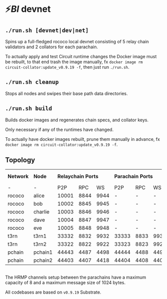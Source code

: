 # ⚡*BI* devnet

##  `./run.sh [devnet|dev|net]`

Spins up a full-fledged rococo local devnet consisting of 5 relay chain validators and 2 collators for each parachain.

To actually apply and test Circuit runtime changes the Docker image must be rebuilt, to that end trash the image manually, fx `docker image rm circuit-collator:update_v0.9.19 -f`, then just run `./run.sh`.

## `./run.sh cleanup`

Stops all nodes and swipes their base path data directories.

<!-- ## `./run.sh setkeys`

Inserts static collator keys into the nodes' keystores.

Is run as part of `./run.sh devnet`, no manual execution required.

## `./run.sh onboard`

Initializes registration with the relay chain for both t3rn and acala.

After [onboarding](https://polkadot.js.org/apps/?rpc=ws%3A%2F%2F127.0.0.1%3A9944#/parachains) is complete the parachains should start to collate.

Also run as part of `./run.sh devnet`, no manual execution required. -->

## `./run.sh build`

Builds docker images and regenerates chain specs, and collator keys.

Only necessary if any of the runtimes have changed.

To actually have docker images rebuilt, prune them manually in advance, fx `docker image rm circuit-collator:update_v0.9.19 -f`.

## Topology

<table style="margin-bottom:0;">
  <tr>
    <td><b>Network</b></td>
    <td><b>Node</b></td>
    <td colspan="3"><b>Relaychain Ports</b></td>
    <td colspan="3"><b>Parachain Ports</b></td>
    <td><b>Parachain Id</b></td>
  </tr>
  <tr>
    <td>-</td>
    <td>-</td>
    <td>P2P</td>
    <td>RPC</td>
    <td>WS</td>
    <td>P2P</td>
    <td>RPC</td>
    <td>WS</td>
    <td>-</td>
  </tr>
  <tr>
    <td>rococo</td>
    <td>alice</td>
    <td>10001</td>
    <td>8844</td>
    <td>9944</td>
    <td>-</td>
    <td>-</td>
    <td>-</td>
    <td>-</td>
  </tr>
  <tr>
    <td>rococo</td>
    <td>bob</td>
    <td>10002</td>
    <td>8845</td>
    <td>9945</td>
    <td>-</td>
    <td>-</td>
    <td>-</td>
    <td>-</td>
  </tr>
  <tr>
    <td>rococo</td>
    <td>charlie</td>
    <td>10003</td>
    <td>8846</td>
    <td>9946</td>
    <td>-</td>
    <td>-</td>
    <td>-</td>
    <td>-</td>
  </tr>
  <tr>
    <td>rococo</td>
    <td>dave</td>
    <td>10004</td>
    <td>8847</td>
    <td>9947</td>
    <td>-</td>
    <td>-</td>
    <td>-</td>
    <td>-</td>
  </tr>
  <tr>
    <td>rococo</td>
    <td>eve</td>
    <td>10005</td>
    <td>8848</td>
    <td>9948</td>
    <td>-</td>
    <td>-</td>
    <td>-</td>
    <td>-</td>
  </tr>
  <tr>
    <td>t3rn</td>
    <td>t3rn1</td>
    <td>33332</td>
    <td>8832</td>
    <td>9932</td>
    <td>33333</td>
    <td>8833</td>
    <td>9933</td>
    <td>3333</td>
  </tr>
  <tr>
    <td>t3rn</td>
    <td>t3rn2</td>
    <td>33322</td>
    <td>8822</td>
    <td>9922</td>
    <td>33323</td>
    <td>8823</td>
    <td>9923</td>
    <td>3333</td>
  </tr>
  <tr>
    <td>pchain</td>
    <td>pchain1</td>
    <td>44443</td>
    <td>4487</td>
    <td>4498</td>
    <td>44444</td>
    <td>4488</td>
    <td>4499</td>
    <td>3334</td>
  </tr>
  <tr>
    <td>pchain</td>
    <td>pchain2</td>
    <td>44403</td>
    <td>4407</td>
    <td>4418</td>
    <td>44404</td>
    <td>4408</td>
    <td>4409</td>
    <td>3334</td>
  </tr>
</table>
</br>

The HRMP channels setup between the parachains have a maximum capacity of 8 and a maximum message size of 1024 bytes.

All codebases are based on `v0.9.19` Substrate.